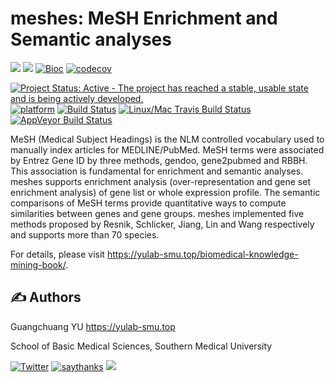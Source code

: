 # meshes: MeSH Enrichment and Semantic analyses

[![](https://img.shields.io/badge/release%20version-1.18.0-green.svg)](https://www.bioconductor.org/packages/meshes)
[![](https://img.shields.io/badge/devel%20version-1.19.1-green.svg)](https://github.com/guangchuangyu/meshes)
[![Bioc](http://www.bioconductor.org/shields/years-in-bioc/meshes.svg)](https://www.bioconductor.org/packages/devel/bioc/html/meshes.html#since)
[![codecov](https://codecov.io/gh/GuangchuangYu/meshes/branch/master/graph/badge.svg)](https://codecov.io/gh/GuangchuangYu/meshes)

[![Project Status: Active - The project has reached a stable, usable
state and is being actively
developed.](http://www.repostatus.org/badges/latest/active.svg)](http://www.repostatus.org/#active)
[![platform](http://www.bioconductor.org/shields/availability/devel/meshes.svg)](https://www.bioconductor.org/packages/devel/bioc/html/meshes.html#archives)
[![Build
Status](http://www.bioconductor.org/shields/build/devel/bioc/meshes.svg)](https://bioconductor.org/checkResults/devel/bioc-LATEST/meshes/)
[![Linux/Mac Travis Build
Status](https://img.shields.io/travis/GuangchuangYu/meshes/master.svg?label=Mac%20OSX%20%26%20Linux)](https://travis-ci.org/GuangchuangYu/meshes)
[![AppVeyor Build
Status](https://img.shields.io/appveyor/ci/Guangchuangyu/meshes/master.svg?label=Windows)](https://ci.appveyor.com/project/GuangchuangYu/meshes)

MeSH (Medical Subject Headings) is the NLM controlled vocabulary used to
manually index articles for MEDLINE/PubMed. MeSH terms were associated
by Entrez Gene ID by three methods, gendoo, gene2pubmed and RBBH. This
association is fundamental for enrichment and semantic analyses. meshes
supports enrichment analysis (over-representation and gene set
enrichment analysis) of gene list or whole expression profile. The
semantic comparisons of MeSH terms provide quantitative ways to compute
similarities between genes and gene groups. meshes implemented five
methods proposed by Resnik, Schlicker, Jiang, Lin and Wang respectively
and supports more than 70 species.

For details, please visit
<https://yulab-smu.top/biomedical-knowledge-mining-book/>.

## :writing_hand: Authors

Guangchuang YU <https://yulab-smu.top>

School of Basic Medical Sciences, Southern Medical University

[![Twitter](https://img.shields.io/twitter/url/http/shields.io.svg?style=social&logo=twitter)](https://twitter.com/intent/tweet?hashtags=ReactomePA&url=https://academic.oup.com/bioinformatics/article/34/21/3766/5001391&screen_name=guangchuangyu)
[![saythanks](https://img.shields.io/badge/say-thanks-ff69b4.svg)](https://saythanks.io/to/GuangchuangYu)
[![](https://img.shields.io/badge/follow%20me%20on-WeChat-green.svg)](https://guangchuangyu.github.io/blog_images/biobabble.jpg)

<!--

----------------------------------------------------------------------------------------


### Download stats

r badge_download_bioc("meshes")
r badge_bioc_download("meshes", "total", "blue")
r badge_bioc_download("meshes", "month", "blue")


<img src="https://guangchuangyu.github.io/software/meshes/index_files/figure-html/dlstats-1.png" width="890"/>




-->
